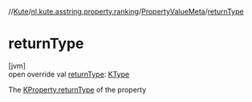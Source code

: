 //[Kute](../../../index.md)/[nl.kute.asstring.property.ranking](../index.md)/[PropertyValueMeta](index.md)/[returnType](return-type.md)

# returnType

[jvm]\
open override val [returnType](return-type.md): [KType](https://kotlinlang.org/api/latest/jvm/stdlib/kotlin.reflect/-k-type/index.html)

The [KProperty.returnType](https://kotlinlang.org/api/latest/jvm/stdlib/kotlin.reflect/-k-property/return-type.html) of the property
